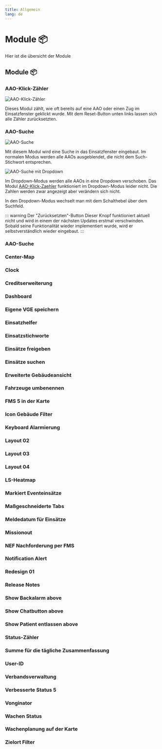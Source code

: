 ```yaml
---
title: Allgemein
lang: de
---
```


# Module 📦
Hier ist die übersicht der Module

## Module :package:

### AAO-Klick-Zähler
![AAO-Klick-Zähler](/modules/aao-zaehler/de.png)

Dieses Modul zählt, wie oft bereits auf eine AAO oder einen Zug im Einsatzfenster geklickt wurde. Mit dem Reset-Button unten links lassen sich alle Zähler zurücksetzten.

### AAO-Suche
![AAO-Suche](/modules/aao-search/de.png)

Mit diesem Modul wird eine Suche in das Einsatzfenster eingebaut. Im normalen Modus werden alle AAOs ausgeblendet, die nicht dem Such-Stichwort entsprechen.

![AAO-Suche mit Dropdown](/modules/aao-search/de_dropdown.png)

Im Dropdown-Modus werden alle AAOs in eine Dropdown verschoben.
Das Modul [AAO-Klick-Zaehler](#aao-klick-zahler) funktioniert im Dropdown-Modus leider nicht. Die Zahlen werden zwar angezeigt aber verändern sich nicht.

In den Dropdown-Modus wechselt man mit dem Schalthebel über dem Suchfeld.

::: warning Der "Zurücksetzten"-Button
Dieser Knopf funktioniert aktuell nicht und wird in einem der nächsten Updates erstmal verschwinden. Sobald seine Funktionalität wieder implementiert wurde, wird er selbstverständlich wieder eingebaut.
:::

### AAO-Suche

### Center-Map

### Clock

### Creditserweiterung

### Dashboard

### Eigene VGE speichern

### Einsatzhelfer

### Einsatzstichworte

### Einsätze freigeben

### Einsätze suchen

### Erweiterte Gebäudeansicht

### Fahrzeuge umbenennen

### FMS 5 in der Karte

### Icon Gebäude Filter

### Keyboard Alarmierung

### Layout 02

### Layout 03

### Layout 04

### LS-Heatmap

### Markiert Eventeinsätze

### Maßgeschneiderte Tabs

### Meldedatum für Einsätze

### Missionout

### NEF Nachforderung per FMS

### Notification Alert

### Redesign 01

### Release Notes

### Show Backalarm above

### Show Chatbutton above

### Show Patient entlassen above

### Status-Zähler

### Summe für die tägliche Zusammenfassung

### User-ID

### Verbandsverwaltung

### Verbesserte Status 5

### Vonginator

### Wachen Status

### Wachenplanung auf der Karte

### Zielort Filter